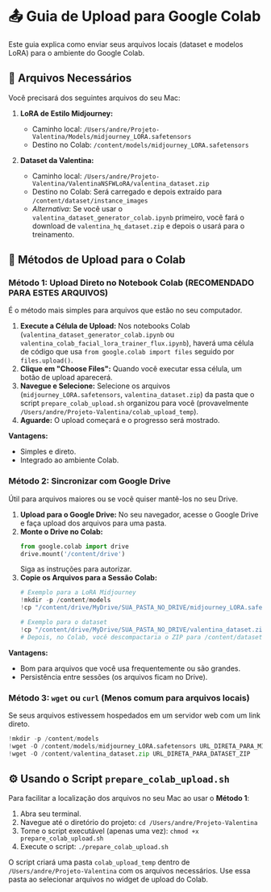 # 📤 Guia de Upload para Google Colab

Este guia explica como enviar seus arquivos locais (dataset e modelos LoRA) para o ambiente do Google Colab.

## 🎯 Arquivos Necessários

Você precisará dos seguintes arquivos do seu Mac:

1.  **LoRA de Estilo Midjourney:**
    *   Caminho local: `/Users/andre/Projeto-Valentina/Models/midjourney_LORA.safetensors`
    *   Destino no Colab: `/content/models/midjourney_LORA.safetensors`

2.  **Dataset da Valentina:**
    *   Caminho local: `/Users/andre/Projeto-Valentina/ValentinaNSFWLoRA/valentina_dataset.zip`
    *   Destino no Colab: Será carregado e depois extraído para `/content/dataset/instance_images`
    *   *Alternativa*: Se você usar o `valentina_dataset_generator_colab.ipynb` primeiro, você fará o download de `valentina_hq_dataset.zip` e depois o usará para o treinamento.

## 🚀 Métodos de Upload para o Colab

### Método 1: Upload Direto no Notebook Colab (RECOMENDADO PARA ESTES ARQUIVOS)

É o método mais simples para arquivos que estão no seu computador.

1.  **Execute a Célula de Upload:** Nos notebooks Colab (`valentina_dataset_generator_colab.ipynb` ou `valentina_colab_facial_lora_trainer_flux.ipynb`), haverá uma célula de código que usa `from google.colab import files` seguido por `files.upload()`.
2.  **Clique em "Choose Files":** Quando você executar essa célula, um botão de upload aparecerá.
3.  **Navegue e Selecione:** Selecione os arquivos (`midjourney_LORA.safetensors`, `valentina_dataset.zip`) da pasta que o script `prepare_colab_upload.sh` organizou para você (provavelmente `/Users/andre/Projeto-Valentina/colab_upload_temp`).
4.  **Aguarde:** O upload começará e o progresso será mostrado.

**Vantagens:**
*   Simples e direto.
*   Integrado ao ambiente Colab.

### Método 2: Sincronizar com Google Drive

Útil para arquivos maiores ou se você quiser mantê-los no seu Drive.

1.  **Upload para o Google Drive:** No seu navegador, acesse o Google Drive e faça upload dos arquivos para uma pasta.
2.  **Monte o Drive no Colab:**
    ```python
    from google.colab import drive
    drive.mount('/content/drive')
    ```
    Siga as instruções para autorizar.
3.  **Copie os Arquivos para a Sessão Colab:**
    ```python
    # Exemplo para a LoRA Midjourney
    !mkdir -p /content/models
    !cp "/content/drive/MyDrive/SUA_PASTA_NO_DRIVE/midjourney_LORA.safetensors" "/content/models/"

    # Exemplo para o dataset
    !cp "/content/drive/MyDrive/SUA_PASTA_NO_DRIVE/valentina_dataset.zip" "/content/"
    # Depois, no Colab, você descompactaria o ZIP para /content/dataset
    ```

**Vantagens:**
*   Bom para arquivos que você usa frequentemente ou são grandes.
*   Persistência entre sessões (os arquivos ficam no Drive).

### Método 3: `wget` ou `curl` (Menos comum para arquivos locais)

Se seus arquivos estivessem hospedados em um servidor web com um link direto.

```python
!mkdir -p /content/models
!wget -O /content/models/midjourney_LORA.safetensors URL_DIRETA_PARA_MIDJOURNEY_LORA
!wget -O /content/valentina_dataset.zip URL_DIRETA_PARA_DATASET_ZIP
```

## ⚙️ Usando o Script `prepare_colab_upload.sh`

Para facilitar a localização dos arquivos no seu Mac ao usar o **Método 1**:

1.  Abra seu terminal.
2.  Navegue até o diretório do projeto: `cd /Users/andre/Projeto-Valentina`
3.  Torne o script executável (apenas uma vez): `chmod +x prepare_colab_upload.sh`
4.  Execute o script: `./prepare_colab_upload.sh`

O script criará uma pasta `colab_upload_temp` dentro de `/Users/andre/Projeto-Valentina` com os arquivos necessários. Use essa pasta ao selecionar arquivos no widget de upload do Colab.
